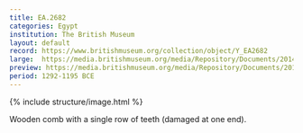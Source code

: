 ```yaml
---
title: EA.2682
categories: Egypt
institution: The British Museum
layout: default
record: https://www.britishmuseum.org/collection/object/Y_EA2682
large:  https://media.britishmuseum.org/media/Repository/Documents/2014_11/4_19/50a88b94_e56b_4642_bd82_a3d9013c7ca1/mid_01188576_001.jpg
preview: https://media.britishmuseum.org/media/Repository/Documents/2014_11/4_19/50a88b94_e56b_4642_bd82_a3d9013c7ca1/small_01188576_001.jpg
period: 1292-1195 BCE
---
```

{% include structure/image.html %}

Wooden comb with a single row of teeth (damaged at one end).
